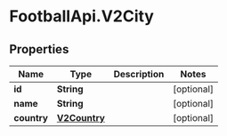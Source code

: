 # FootballApi.V2City

## Properties
Name | Type | Description | Notes
------------ | ------------- | ------------- | -------------
**id** | **String** |  | [optional] 
**name** | **String** |  | [optional] 
**country** | [**V2Country**](V2Country.md) |  | [optional] 
